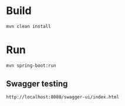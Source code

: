 # Build
```bash
mvn clean install

```
# Run
```bash
mvn spring-boot:run
```
## Swagger testing
```bash
http://localhost:8080/swagger-ui/index.html
```
